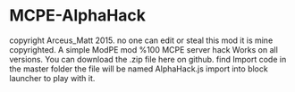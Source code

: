 # MCPE-AlphaHack
copyright Arceus_Matt 2015.
no one can edit or steal this mod it is mine copyrighted.
A simple ModPE mod %100 MCPE server hack Works on all versions.
You can download the .zip file here on github. find Import code in the master folder the file will be named AlphaHack.js
import into block launcher to play with it.
